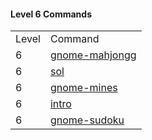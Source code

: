 #### Level 6 Commands
<table>
    <tr><td>Level</td><td>Command</td></tr>
    <tr><td>6</td><td><a href="https://man.page/6/gnome-mahjongg">gnome-mahjongg</a></td></tr>
    <tr><td>6</td><td><a href="https://man.page/6/sol">sol</a></td></tr>
    <tr><td>6</td><td><a href="https://man.page/6/gnome-mines">gnome-mines</a></td></tr>
    <tr><td>6</td><td><a href="https://man.page/6/intro">intro</a></td></tr>
    <tr><td>6</td><td><a href="https://man.page/6/gnome-sudoku">gnome-sudoku</a></td></tr>
</table>
